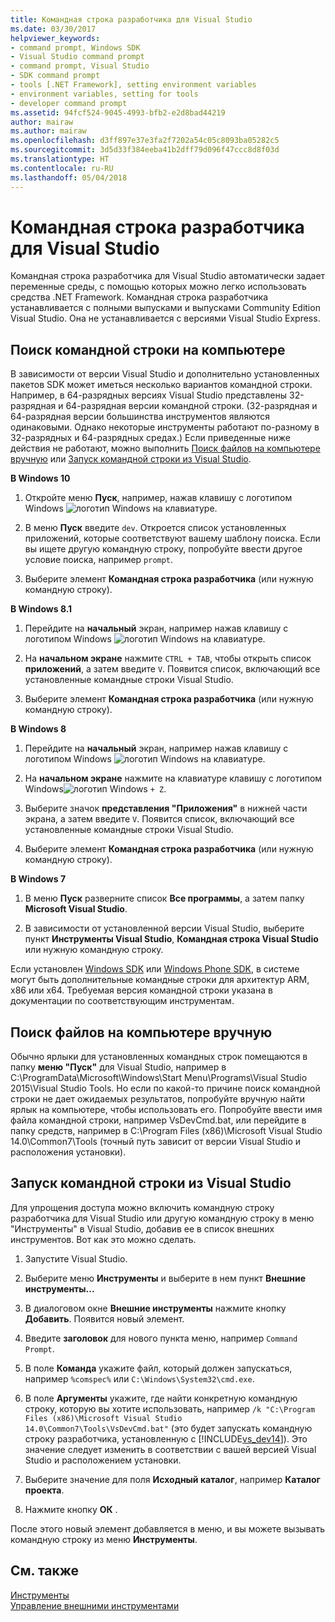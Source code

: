 ```yaml
---
title: Командная строка разработчика для Visual Studio
ms.date: 03/30/2017
helpviewer_keywords:
- command prompt, Windows SDK
- Visual Studio command prompt
- command prompt, Visual Studio
- SDK command prompt
- tools [.NET Framework], setting environment variables
- environment variables, setting for tools
- developer command prompt
ms.assetid: 94fcf524-9045-4993-bfb2-e2d8bad44219
author: mairaw
ms.author: mairaw
ms.openlocfilehash: d3ff897e37e3fa2f7202a54c05c8093ba05282c5
ms.sourcegitcommit: 3d5d33f384eeba41b2dff79d096f47ccc8d8f03d
ms.translationtype: HT
ms.contentlocale: ru-RU
ms.lasthandoff: 05/04/2018
---
```

# <a name="developer-command-prompt-for-visual-studio"></a>Командная строка разработчика для Visual Studio
Командная строка разработчика для Visual Studio автоматически задает переменные среды, с помощью которых можно легко использовать средства .NET Framework. Командная строка разработчика устанавливается с полными выпусками и выпусками Community Edition Visual Studio. Она не устанавливается с версиями Visual Studio Express.  
  
<a name="find"></a>   
## <a name="searching-for-the-command-prompt-on-your-machine"></a>Поиск командной строки на компьютере  
 В зависимости от версии Visual Studio и дополнительно установленных пакетов SDK может иметься несколько вариантов командной строки. Например, в 64-разрядных версиях Visual Studio представлены 32-разрядная и 64-разрядная версии командной строки. (32-разрядная и 64-разрядная версии большинства инструментов являются одинаковыми. Однако некоторые инструменты работают по-разному в 32-разрядных и 64-разрядных средах.) Если приведенные ниже действия не работают, можно выполнить [Поиск файлов на компьютере вручную](#alternative) или [Запуск командной строки из Visual Studio](#visualstudio).  
  
 **В Windows 10**  
  
1.  Откройте меню **Пуск**, например, нажав клавишу с логотипом Windows ![логотип Windows](../../../docs/framework/get-started/media/windowskeyboardlogo.png "Windowskeyboardlogo") на клавиатуре.  
  
2.  В меню **Пуск** введите `dev`. Откроется список установленных приложений, которые соответствуют вашему шаблону поиска. Если вы ищете другую командную строку, попробуйте ввести другое условие поиска, например `prompt`.  
  
3.  Выберите элемент **Командная строка разработчика** (или нужную командную строку).  
  
 **В Windows 8.1**  
  
1.  Перейдите на **начальный** экран, например нажав клавишу с логотипом Windows ![логотип Windows](../../../docs/framework/get-started/media/windowskeyboardlogo.png "Windowskeyboardlogo") на клавиатуре.  
  
2.  На **начальном экране** нажмите `CTRL + TAB`, чтобы открыть список **приложений**, а затем введите `V`. Появится список, включающий все установленные командные строки Visual Studio.  
  
3.  Выберите элемент **Командная строка разработчика** (или нужную командную строку).  
  
 **В Windows 8**  
  
1.  Перейдите на **начальный** экран, например нажав клавишу с логотипом Windows ![логотип Windows](../../../docs/framework/get-started/media/windowskeyboardlogo.png "Windowskeyboardlogo") на клавиатуре.  
  
2.  На **начальном экране** нажмите на клавиатуре клавишу с логотипом Windows![логотип Windows](../../../docs/framework/get-started/media/windowskeyboardlogo.png "Windowskeyboardlogo") `+ Z`.  
  
3.  Выберите значок **представления "Приложения"** в нижней части экрана, а затем введите `V`. Появится список, включающий все установленные командные строки Visual Studio.  
  
4.  Выберите элемент **Командная строка разработчика** (или нужную командную строку).  
  
 **В Windows 7**  
  
1.  В меню **Пуск** разверните список **Все программы**, а затем папку **Microsoft Visual Studio**.  
  
2.  В зависимости от установленной версии Visual Studio, выберите пункт **Инструменты Visual Studio**, **Командная строка Visual Studio** или нужную командную строку.  
  
 Если установлен [Windows SDK](http://msdn.microsoft.com/windows/desktop/aa904949) или [Windows Phone SDK](https://dev.windowsphone.com/downloadsdk), в системе могут быть дополнительные командные строки для архитектур ARM, x86 или x64. Требуемая версия командной строки указана в документации по соответствующим инструментам.  
  
<a name="alternative"></a>   
## <a name="manually-locating-the-files-on-your-machine"></a>Поиск файлов на компьютере вручную  
  Обычно ярлыки для установленных командных строк помещаются в папку **меню "Пуск"** для Visual Studio, например в C:\ProgramData\Microsoft\Windows\Start Menu\Programs\Visual Studio 2015\Visual Studio Tools.    Но если по какой-то причине поиск командной строки не дает ожидаемых результатов, попробуйте вручную найти ярлык на компьютере, чтобы использовать его.   Попробуйте ввести имя файла командной строки, например VsDevCmd.bat, или перейдите в папку средств, например в C:\Program Files (x86)\Microsoft Visual Studio 14.0\Common7\Tools (точный путь зависит от версии Visual Studio и расположения установки).  
  
<a name="visualstudio"></a>   
## <a name="running-command-prompt-from-inside-visual-studio"></a>Запуск командной строки из Visual Studio  
 Для упрощения доступа можно включить командную строку разработчика для Visual Studio или другую командную строку в меню "Инструменты" в Visual Studio, добавив ее в список внешних инструментов. Вот как это можно сделать.  
  
1.  Запустите Visual Studio.  
  
2.  Выберите меню **Инструменты** и выберите в нем пункт **Внешние инструменты...**  
  
3.  В диалоговом окне **Внешние инструменты** нажмите кнопку **Добавить**. Появится новый элемент.  
  
4.  Введите **заголовок** для нового пункта меню, например `Command Prompt`.  
  
5.  В поле **Команда** укажите файл, который должен запускаться, например `%comspec%` или `C:\Windows\System32\cmd.exe`.  
  
6.  В поле **Аргументы** укажите, где найти конкретную командную строку, которую вы хотите использовать, например `/k "C:\Program Files (x86)\Microsoft Visual Studio 14.0\Common7\Tools\VsDevCmd.bat"` (это будет запускать командную строку разработчика, установленную с [!INCLUDE[vs_dev14](../../../includes/vs-dev14-md.md)]). Это значение следует изменить в соответствии с вашей версией Visual Studio и расположением установки.  
  
7.  Выберите значение для поля **Исходный каталог**, например **Каталог проекта**.  
  
8.  Нажмите кнопку **ОК** .  
  
 После этого новый элемент добавляется в меню, и вы можете вызывать командную строку из меню **Инструменты**.  
  
## <a name="see-also"></a>См. также  
 [Инструменты](../../../docs/framework/tools/index.md)  
 [Управление внешними инструментами](/visualstudio/ide/managing-external-tools)
